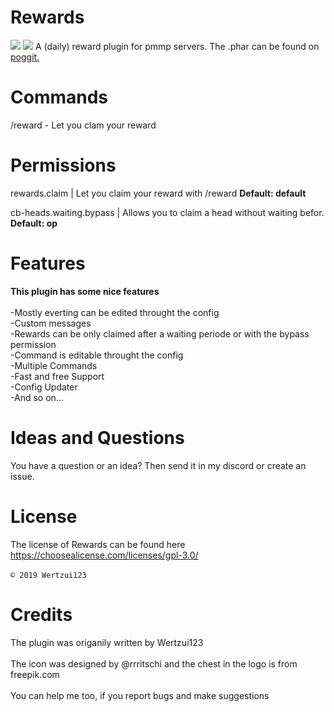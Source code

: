 # Rewards
<a href="https://poggit.pmmp.io/p/Rewards"><img src="https://poggit.pmmp.io/shield.state/Rewards"></a>
<a href="https://poggit.pmmp.io/p/Rewards"><img src="https://poggit.pmmp.io/shield.api/Rewards"></a>
A (daily) reward plugin for pmmp servers.
The .phar can be found on <a href="https://poggit.pmmp.io/p/Rewards">poggit.</a>
# Commands
/reward - Let you clam your reward
# Permissions
rewards.claim | Let you claim your reward with /reward **Default: default**

cb-heads.waiting.bypass | Allows you to claim a head without waiting befor. **Default: op**

# Features
  **This plugin has some nice features**
<br>
  <br>-Mostly everting can be edited throught the config
  <br>-Custom messages
  <br>-Rewards can be only claimed after a waiting periode or with the bypass permission
  <br>-Command is editable throught the config
  <br>-Multiple Commands
  <br>-Fast and free Support
  <br>-Config Updater
  <br>-And so on...
  <br>
  
# Ideas and Questions
You have a question or an idea? Then send it in my <a herf="https://discord.gg/eGhZGtF">discord</a> or create an issue.

# License
The license of Rewards can be found here
<br>https://choosealicense.com/licenses/gpl-3.0/<br>
<br><code>© 2019 Wertzui123</code>

# Credits
The plugin was origanily written by Wertzui123
<br>
  <br>The icon was designed by @rrritschi and the chest in the logo is from freepik.com </code>
 <br>
  <br>You can help me too, if you report bugs and make suggestions
